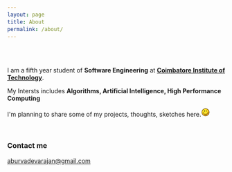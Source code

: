 ```yaml
---
layout: page
title: About
permalink: /about/
---
```



 <br>
  <br>
 <p>I am a fifth year student of <strong>Software Engineering</strong> at <strong><a href="http://www.citindia.com">Coimbatore Institute of Technology</a></strong>.</p>
 <p>My Intersts includes <strong> Algorithms, Artificial Intelligence, High Performance Computing</strong></p>
 <p>I'm planning to share some of my projects, thoughts, sketches here.<img src="/images/smile.png"> </p>
 <br>




### Contact me
[aburvadevarajan@gmail.com](mailto:aburvadevarajan@gmail.com)
